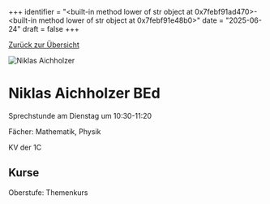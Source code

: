 
+++
identifier = "<built-in method lower of str object at 0x7febf91ad470>-<built-in method lower of str object at 0x7febf91e48b0>"
date = "2025-06-24"
draft = false
+++

 [Zurück zur Übersicht](/schule/lehrpersonal/)

<div class="row">
<div class="column">
<img src="/images/personal/Aichholzer.jpg" alt="Niklas Aichholzer"> 
</div>
<div class="column">

#  Niklas Aichholzer BEd

Sprechstunde am Dienstag um 10:30-11:20

Fächer: Mathematik,  Physik

KV der 1C



## Kurse



Oberstufe: Themenkurs



</div>
</div> 

